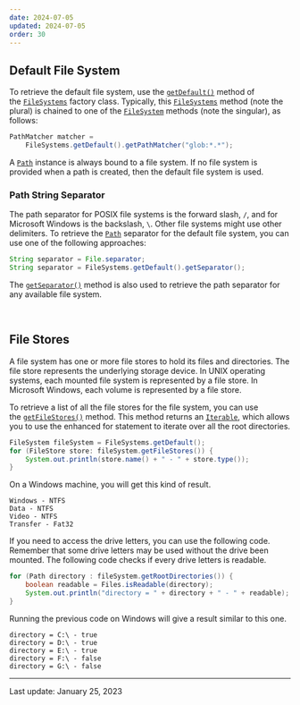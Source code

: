 ```yaml
---
date: 2024-07-05
updated: 2024-07-05
order: 30
---
```

## Default File System

To retrieve the default file system, use the [`getDefault()`](https://docs.oracle.com/en/java/javase/22/docs/api/java.base/java/nio/file/FileSystems.html#getDefault()) method of the [`FileSystems`](https://docs.oracle.com/en/java/javase/22/docs/api/java.base/java/nio/file/FileSystems.html) factory class. Typically, this [`FileSystems`](https://docs.oracle.com/en/java/javase/22/docs/api/java.base/java/nio/file/FileSystems.html) method (note the plural) is chained to one of the [`FileSystem`](https://docs.oracle.com/en/java/javase/22/docs/api/java.base/java/nio/file/FileSystem.html) methods (note the singular), as follows:

```java
PathMatcher matcher =
    FileSystems.getDefault().getPathMatcher("glob:*.*");
```

A [`Path`](https://docs.oracle.com/en/java/javase/22/docs/api/java.base/java/nio/file/Path.html) instance is always bound to a file system. If no file system is provided when a path is created, then the default file system is used.

### Path String Separator

The path separator for POSIX file systems is the forward slash, `/`, and for Microsoft Windows is the backslash, `\`. Other file systems might use other delimiters. To retrieve the [`Path`](https://docs.oracle.com/en/java/javase/22/docs/api/java.base/java/nio/file/Path.html) separator for the default file system, you can use one of the following approaches:

```java
String separator = File.separator;
String separator = FileSystems.getDefault().getSeparator();
```

The [`getSeparator()`](https://docs.oracle.com/en/java/javase/22/docs/api/java.base/java/nio/file/FileSystem.html#getSeparator()) method is also used to retrieve the path separator for any available file system.

 

## File Stores

A file system has one or more file stores to hold its files and directories. The file store represents the underlying storage device. In UNIX operating systems, each mounted file system is represented by a file store. In Microsoft Windows, each volume is represented by a file store.

To retrieve a list of all the file stores for the file system, you can use the [`getFileStores()`](https://docs.oracle.com/en/java/javase/22/docs/api/java.base/java/nio/file/FileSystem.html#getFileStores()) method. This method returns an [`Iterable`](https://docs.oracle.com/en/java/javase/22/docs/api/java.base/java/lang/Iterable.html), which allows you to use the enhanced for statement to iterate over all the root directories.

```java
FileSystem fileSystem = FileSystems.getDefault();
for (FileStore store: fileSystem.getFileStores()) {
    System.out.println(store.name() + " - " + store.type());
}
```

On a Windows machine, you will get this kind of result.

```shell
Windows - NTFS
Data - NTFS
Video - NTFS
Transfer - Fat32
```

If you need to access the drive letters, you can use the following code. Remember that some drive letters may be used without the drive been mounted. The following code checks if every drive letters is readable.

```java
for (Path directory : fileSystem.getRootDirectories()) {
    boolean readable = Files.isReadable(directory);
    System.out.println("directory = " + directory + " - " + readable);
}
```

Running the previous code on Windows will give a result similar to this one.

```shell
directory = C:\ - true
directory = D:\ - true
directory = E:\ - true
directory = F:\ - false
directory = G:\ - false
```

---
Last update: January 25, 2023